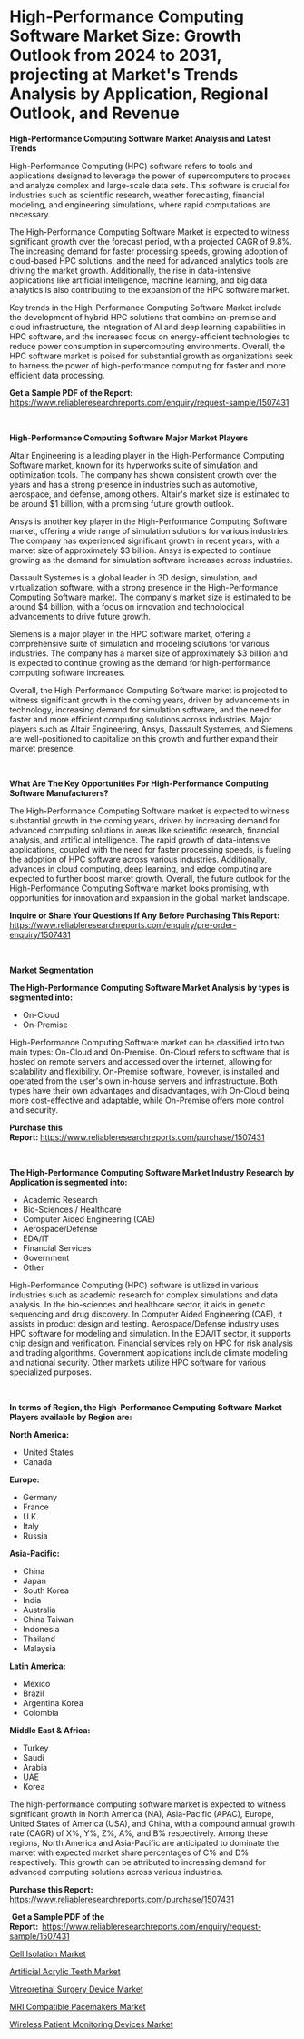 <p><h1>High-Performance Computing Software Market Size: Growth Outlook from 2024 to 2031, projecting at Market's Trends Analysis by Application, Regional Outlook, and Revenue</h1></p><p><strong>High-Performance Computing Software Market Analysis and Latest Trends</strong></p>
<p><p>High-Performance Computing (HPC) software refers to tools and applications designed to leverage the power of supercomputers to process and analyze complex and large-scale data sets. This software is crucial for industries such as scientific research, weather forecasting, financial modeling, and engineering simulations, where rapid computations are necessary.</p><p>The High-Performance Computing Software Market is expected to witness significant growth over the forecast period, with a projected CAGR of 9.8%. The increasing demand for faster processing speeds, growing adoption of cloud-based HPC solutions, and the need for advanced analytics tools are driving the market growth. Additionally, the rise in data-intensive applications like artificial intelligence, machine learning, and big data analytics is also contributing to the expansion of the HPC software market.</p><p>Key trends in the High-Performance Computing Software Market include the development of hybrid HPC solutions that combine on-premise and cloud infrastructure, the integration of AI and deep learning capabilities in HPC software, and the increased focus on energy-efficient technologies to reduce power consumption in supercomputing environments. Overall, the HPC software market is poised for substantial growth as organizations seek to harness the power of high-performance computing for faster and more efficient data processing.</p></p>
<p><strong>Get a Sample PDF of the Report:&nbsp;</strong> <a href="https://www.reliableresearchreports.com/enquiry/request-sample/1507431">https://www.reliableresearchreports.com/enquiry/request-sample/1507431</a></p>
<p>&nbsp;</p>
<p><strong>High-Performance Computing Software Major Market Players</strong></p>
<p><p>Altair Engineering is a leading player in the High-Performance Computing Software market, known for its hyperworks suite of simulation and optimization tools. The company has shown consistent growth over the years and has a strong presence in industries such as automotive, aerospace, and defense, among others. Altair's market size is estimated to be around $1 billion, with a promising future growth outlook.</p><p>Ansys is another key player in the High-Performance Computing Software market, offering a wide range of simulation solutions for various industries. The company has experienced significant growth in recent years, with a market size of approximately $3 billion. Ansys is expected to continue growing as the demand for simulation software increases across industries.</p><p>Dassault Systemes is a global leader in 3D design, simulation, and virtualization software, with a strong presence in the High-Performance Computing Software market. The company's market size is estimated to be around $4 billion, with a focus on innovation and technological advancements to drive future growth.</p><p>Siemens is a major player in the HPC software market, offering a comprehensive suite of simulation and modeling solutions for various industries. The company has a market size of approximately $3 billion and is expected to continue growing as the demand for high-performance computing software increases.</p><p>Overall, the High-Performance Computing Software market is projected to witness significant growth in the coming years, driven by advancements in technology, increasing demand for simulation software, and the need for faster and more efficient computing solutions across industries. Major players such as Altair Engineering, Ansys, Dassault Systemes, and Siemens are well-positioned to capitalize on this growth and further expand their market presence.</p></p>
<p>&nbsp;</p>
<p><strong>What Are The Key Opportunities For High-Performance Computing Software Manufacturers?</strong></p>
<p><p>The High-Performance Computing Software market is expected to witness substantial growth in the coming years, driven by increasing demand for advanced computing solutions in areas like scientific research, financial analysis, and artificial intelligence. The rapid growth of data-intensive applications, coupled with the need for faster processing speeds, is fueling the adoption of HPC software across various industries. Additionally, advances in cloud computing, deep learning, and edge computing are expected to further boost market growth. Overall, the future outlook for the High-Performance Computing Software market looks promising, with opportunities for innovation and expansion in the global market landscape.</p></p>
<p><strong>Inquire or Share Your Questions If Any Before Purchasing This Report:</strong> <a href="https://www.reliableresearchreports.com/enquiry/pre-order-enquiry/1507431">https://www.reliableresearchreports.com/enquiry/pre-order-enquiry/1507431</a></p>
<p>&nbsp;</p>
<p><strong>Market Segmentation</strong></p>
<p><strong>The High-Performance Computing Software Market Analysis by types is segmented into:</strong></p>
<p><ul><li>On-Cloud</li><li>On-Premise</li></ul></p>
<p><p>High-Performance Computing Software market can be classified into two main types: On-Cloud and On-Premise. On-Cloud refers to software that is hosted on remote servers and accessed over the internet, allowing for scalability and flexibility. On-Premise software, however, is installed and operated from the user's own in-house servers and infrastructure. Both types have their own advantages and disadvantages, with On-Cloud being more cost-effective and adaptable, while On-Premise offers more control and security.</p></p>
<p><strong>Purchase this Report:&nbsp;</strong><a href="https://www.reliableresearchreports.com/purchase/1507431">https://www.reliableresearchreports.com/purchase/1507431</a></p>
<p>&nbsp;</p>
<p><strong>The High-Performance Computing Software Market Industry Research by Application is segmented into:</strong></p>
<p><ul><li>Academic Research</li><li>Bio-Sciences / Healthcare</li><li>Computer Aided Engineering (CAE)</li><li>Aerospace/Defense</li><li>EDA/IT</li><li>Financial Services</li><li>Government</li><li>Other</li></ul></p>
<p><p>High-Performance Computing (HPC) software is utilized in various industries such as academic research for complex simulations and data analysis. In the bio-sciences and healthcare sector, it aids in genetic sequencing and drug discovery. In Computer Aided Engineering (CAE), it assists in product design and testing. Aerospace/Defense industry uses HPC software for modeling and simulation. In the EDA/IT sector, it supports chip design and verification. Financial services rely on HPC for risk analysis and trading algorithms. Government applications include climate modeling and national security. Other markets utilize HPC software for various specialized purposes.</p></p>
<p>&nbsp;</p>
<p><strong>In terms of Region, the High-Performance Computing Software Market Players available by Region are:</strong></p>
<p>
    <p> <strong> North America: </strong>
        <ul>
            <li>United States</li>
            <li>Canada</li>
        </ul>
        </p> 
    <p> <strong> Europe: </strong>
        <ul>
            <li>Germany</li>
            <li>France</li>
            <li>U.K.</li>
            <li>Italy</li>
            <li>Russia</li>
        </ul>
        </p> 
    <p> <strong> Asia-Pacific: </strong>
        <ul>
            <li>China</li>
            <li>Japan</li>
            <li>South Korea</li>
            <li>India</li>
            <li>Australia</li>
            <li>China Taiwan</li>
            <li>Indonesia</li>
            <li>Thailand</li>
            <li>Malaysia</li>
        </ul>
        </p> 
    <p> <strong> Latin America: </strong>
        <ul>
            <li>Mexico</li>
            <li>Brazil</li>
            <li>Argentina Korea</li>
            <li>Colombia</li>
        </ul>
        </p> 
    <p> <strong> Middle East & Africa: </strong>
        <ul>
            <li>Turkey</li>
            <li>Saudi</li>
            <li>Arabia</li>
            <li>UAE</li>
            <li>Korea</li>
        </ul>
    </p>
    </p>
<p><p>The high-performance computing software market is expected to witness significant growth in North America (NA), Asia-Pacific (APAC), Europe, United States of America (USA), and China, with a compound annual growth rate (CAGR) of X%, Y%, Z%, A%, and B% respectively. Among these regions, North America and Asia-Pacific are anticipated to dominate the market with expected market share percentages of C% and D% respectively. This growth can be attributed to increasing demand for advanced computing solutions across various industries.</p></p>
<p><strong>Purchase this Report: </strong><a href="https://www.reliableresearchreports.com/purchase/1507431">https://www.reliableresearchreports.com/purchase/1507431</a></p>
<p>&nbsp;<strong>Get a Sample PDF of the Report:&nbsp;&nbsp;</strong><a href="https://www.reliableresearchreports.com/enquiry/request-sample/1507431">https://www.reliableresearchreports.com/enquiry/request-sample/1507431</a></p>
<p><strong></strong></p>
<p><p><a href="https://medium.com/@stephenarmstrong52/cell-isolation-market-analysis-and-sze-forecasted-for-period-from-2024-to-2031-60e6e114b5cd">Cell Isolation Market</a></p><p><a href="https://medium.com/@tiannathiel2023/artificial-acrylic-teeth-market-trends-forecast-and-competitive-analysis-to-2031-1920b5a987cc">Artificial Acrylic Teeth Market</a></p><p><a href="https://medium.com/@tiannathiel2023/vitreoretinal-surgery-device-market-furnishes-information-on-market-share-market-trends-and-de0b1c857b1c">Vitreoretinal Surgery Device Market</a></p><p><a href="https://medium.com/@stephenarmstrong52/mri-compatible-pacemakers-market-the-key-to-successful-business-strategy-forecast-till-2031-355fdf4991c2">MRI Compatible Pacemakers Market</a></p><p><a href="https://medium.com/@juliecastro06/wireless-patient-monitoring-devices-market-the-key-to-successful-business-strategy-forecast-till-e911fc34e305">Wireless Patient Monitoring Devices Market</a></p></p>
